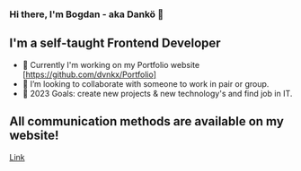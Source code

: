 ### Hi there, I'm Bogdan - aka Dankö 👋

## I'm a self-taught Frontend Developer

- 🌱 Currently I'm working on my Portfolio website [https://github.com/dvnkx/Portfolio]
- 👯 I’m looking to collaborate with someone to work in pair or group.
- 🥅 2023 Goals: create new projects & new technology's and find job in IT.

## All communication methods are available on my website!

[Link](https://dvnkx.github.io/lisniakbogdan/ "Link")
